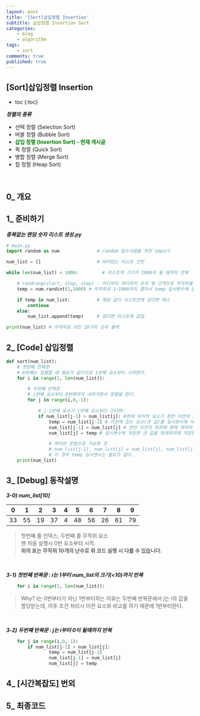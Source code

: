 ```yaml
---
layout: post
title: '[Sort]삽입정렬 Insertion'
subtitle: 삽입정렬 Insertion Sort 
categories:
    - blog
    - algorithm
tags:
    - sort
comments: true
published: true
---
```


## [Sort]삽입정렬 Insertion
* toc
{:toc}   

***정렬의 종류***    
+ 선택 정렬 (Selection Sort)
+ 버블 정렬 (Bubble Sort)
+ <span style="color:green;font-weight:bold">삽입 정렬 (Insertion Sort) - 현재 게시글</span>
+ 퀵 정렬 (Quick Sort)
+ 병합 정렬 (Merge Sort)
+ 힙 정렬 (Heap Sort)
<br>

## 0_ 개요
## 1_ 준비하기

***중복없는 랜덤 숫자 리스트 생성.py***   
```python
# main.py
import random as num              # random 함수사용을 위한 import

num_list = []                     # 비어있는 리스트 선언

while len(num_list) < 1000:         # 리스트의 크기가 1000이 될 때까지 반복

    # randrang(start, stop, step) - 어디부터 어디까지 숫자 몇 간격으로 무작위를 뽑겠다
    temp = num.randint(1,1000) # 무작위로 1~1000까지 뽑아서 temp 임시변수에 삽입

    if temp in num_list:          # 해당 값이 리스트안에 있다면 패스
        continue
    else:
        num_list.append(temp)     # 없다면 리스트에 삽입

print(num_list) # 무작위로 섞인 10가지 숫자 출력
```

## 2_ [Code] 삽입정렬

~~~python
def sort(num_list):
    # 첫번째 반복문
    # 0번째는 정렬할 때 필요가 없으므로 1번째 요소부터 시작한다.
    for i in range(1, len(num_list)):

        # 두번째 반복문
        # i번째 요소부터 0번째까지 내려가면서 정렬을 한다.
        for j in range(i,0,-1):

            # j-1번째 요소가 j번째 요소보다 크다면~
            if num_list[j-1] > num_list[j]: #현재 위치의 요소가 한칸 이전의 요소보다 작다면 정렬을 수행한다.
                temp = num_list[j-1] # 이전에 있는 요소(큰 값)를 임시변수에 저장한다.
                num_list[j-1] = num_list[j] # 한칸 이전의 위치에 현재 위치의 요소(작은 값)를 저장한다.
                num_list[j] = temp # 임시변수에 저장한 큰 값을 현재위치에 저장한다.

                # 파이썬 문법으로 가능한 것
                # num_list[j-1], num_list[j] = num_list[j], num_list[j-1]
                # 이 경우 temp 임시변수는 필요가 없다.
    print(num_list)
~~~
## 3_ [Debug] 동작설명
***3-0) num_list[10]***

|0|1|2|3|4|5|6|7|8|9|
|---|---|---|---|---|---|---|---|---|---|
|33|55|19|37|4|48|56|26|61|79|

> 첫번째 줄 인덱스, 두번째 줄 무작위 요소   
> 맨 처음 실행시 0번 요소부터 시작.   
> **위의 표는 무작위 10개의 난수로 위 코드 실행 시 다를 수 있습니다.**

<br>

***3-1) 첫번째 반복문 : i는 1부터 num_list의 크기(<10)까지 반복***
```python
    for i in range(1, len(num_list)):
```
> Why? i는 0번부터가 아닌 1번부터하는 이유는 두번째 반복문에서 j는 i의 값을 할당받는데, 이후 조건 처리시 이전 요소와 비교를 하기 때문에 1번부터한다.

<br>

***3-2) 두번째 반복문 : j는 i부터 0이 될때까지 반복***
```python
    for j in range(i,0,-1):
        if num_list[j-1] > num_list[j]: 
                temp = num_list[j-1]
                num_list[j-1] = num_list[j]
                num_list[j] = temp
```

## 4_ [시간복잡도] 번외
## 5_ 최종코드